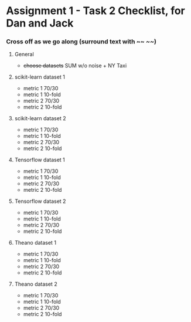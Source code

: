 # Assignment 1 - Task 2 Checklist, for Dan and Jack
### Cross off as we go along (surround text with ~~ ~~)

1. General

   - ~~choose datasets~~ SUM w/o noise + NY Taxi 
2. scikit-learn dataset 1
   - metric 1 70/30
   - metric 1 10-fold
   - metric 2 70/30
   - metric 2 10-fold
3. scikit-learn dataset 2 
   - metric 1 70/30
   - metric 1 10-fold
   - metric 2 70/30
   - metric 2 10-fold
4. Tensorflow dataset 1
   - metric 1 70/30
   - metric 1 10-fold
   - metric 2 70/30
   - metric 2 10-fold
5. Tensorflow dataset 2
   - metric 1 70/30
   - metric 1 10-fold
   - metric 2 70/30
   - metric 2 10-fold
6. Theano dataset 1
   - metric 1 70/30
   - metric 1 10-fold
   - metric 2 70/30
   - metric 2 10-fold
7. Theano dataset 2
    - metric 1 70/30
    - metric 1 10-fold
    - metric 2 70/30
    - metric 2 10-fold
